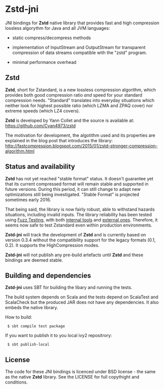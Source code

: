 Zstd-jni
========

JNI bindings for **Zstd** native library that provides fast and high
compression lossless algorythm for Java and all JVM languages:

* static compress/decompress methods

* implementation of InputStream and OutputStream for transparent compression
of data streams compatible with the "zstd" program.

* minimal performance overhead

Zstd
----

**Zstd**, short for Zstandard, is a new lossless compression algorithm, which
provides both good compression ratio _and_ speed for your standard compression
needs. "Standard" translates into everyday situations which neither look for
highest possible ratio (which LZMA and ZPAQ cover) nor extreme speeds (which
LZ4 covers).

**Zstd** is developed by Yann Collet and the source is available at:
https://github.com/Cyan4973/zstd

The motivation for development, the algotithm used and its properties are
explained in the blog post that introduces the library:
http://fastcompression.blogspot.com/2015/01/zstd-stronger-compression-algorithm.html

Status and availability
-----------------------

**Zstd** has not yet reached "stable format" status. It doesn't guarantee yet that
its current compressed format will remain stable and supported in future versions.
During this period, it can still change to adapt new optimizations still being
investigated. "Stable Format" is projected sometimes early 2016.

That being said, the library is now fairly robust, able to withstand hazards
situations, including invalid inputs. The library reliability has been tested using
[Fuzz Testing](https://en.wikipedia.org/wiki/Fuzz_testing), with both
[internal tools](programs/fuzzer.c) and [external ones](http://lcamtuf.coredump.cx/afl).
Therefore, it seems now safe to test Zstandard even within production environments.


**Zstd-jni** will track the development of **Zstd** and is currently
based on version 0.3.4 without the compatibility support for the legacy formats
(0.1, 0.2). It supports the HighCompression modes.

**Zstd-jni** will not publish any pre-build artefacts until **Zstd** and these
bindings are deemed stable.

Building and dependencies
-------------------------

**Zstd-jni** uses SBT for building the libary and running the tests.

The build system depends on Scala and the tests depend on ScalaTest and
ScalaCheck but the produced JAR does not have any dependencies. It also
embeds the native library.

How to build:

```
 $ sbt compile test package
```

If you want to publish it to you local ivy2 repositrory:

```
 $ sbt publish-local
```

License
-------

The code for these JNI bindings is licenced under BSD license - the same as
the native **Zstd** library. See the LICENSE for full copythight and
conditions.
